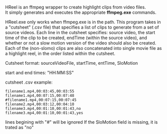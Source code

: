 HReel is an ffmpeg wrapper to create highlight clips from video files.<br /> 
It simply generates and executes the appropriate **ffmpeg.exe** commands.

HReel.exe only works when ffmpeg.exe is in the path. This program takes in a "cutsheet" (.csv file) that specifies a list of clips to generate from a set of source videos. Each line in the cutsheet specifies: source video, the start time of the clip to be created, endTime (within the source video), and whether or not a slow motion version of the video should also be created. Each of the (non-slomo) clips are also concatenated into single movie file as a highlight reel, in the order listed within the cutsheet.

Cutsheet format:
sourceVideoFile, startTime, entTime, SloMotion

start and end times: "HH:MM:SS"

cutsheet .csv example:
```
filename1.mp4,00:03:45,00:03:55
filename1.mp4,00:07:15,00:07:48
#filename1.mp4,00:07:15,00:07:45
filename2.mp4,00:03:12,00:04:10
filename3.mp4,00:01:10,00:01:43,no
filename3.mp4,00:01:10,00:01:43,yes
```

lines begining with "#" will be ignored
If the SloMotion field is missing, it is trated as "no"
